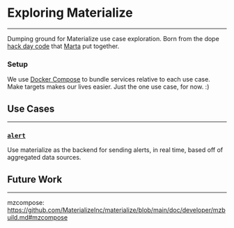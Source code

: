 # Exploring Materialize

---
Dumping ground for Materialize use case exploration.
Born from the dope [hack day code](https://github.com/MaterializeInc/mz-hack-day-2022) that [Marta](https://github.com/morsapaes) put together.
### Setup
We use [Docker Compose](https://docs.docker.com/get-started/08_using_compose/) to bundle services relative to each use case. Make targets makes our lives easier.
Just the one use case, for now. :) 


## Use Cases

---
### [`alert`](doc/alert.md)
Use materialize as the backend for sending alerts, in real time, based off of aggregated data sources.

## Future Work

---
mzcompose: https://github.com/MaterializeInc/materialize/blob/main/doc/developer/mzbuild.md#mzcompose
